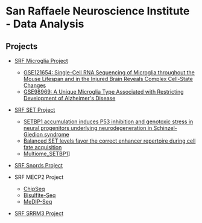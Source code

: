 # San Raffaele Neuroscience Institute - Data Analysis

## Projects

- [SRF Microglia Project](https://github.com/michal7kw/SRF_microglia)
  - [GSE121654: Single-Cell RNA Sequencing of Microglia throughout the Mouse Lifespan and in the Injured Brain Reveals Complex Cell-State Changes](https://github.com/michal7kw/SRF_microglia/tree/master/GSE121654)
  - [GSE98969: A Unique Microglia Type Associated with Restricting Development of Alzheimer's Disease](https://github.com/michal7kw/SRF_microglia/tree/master/GSE98969)

- [SRF SET Project](https://github.com/michal7kw/SRF_SET)
  - [SETBP1 accumulation induces P53 inhibition and genotoxic stress in neural progenitors underlying neurodegeneration in Schinzel-Giedion syndrome](https://github.com/michal7kw/SRF_SET/tree/master/GSE171266)
  - [Balanced SET levels favor the correct enhancer repertoire during cell fate acquisition](https://github.com/michal7kw/SRF_SET/tree/master/GSE212252)
  - [Multiome_SETBP1](https://github.com/michal7kw/SRF_SET/tree/master/Multiome_SETBP1)]

- [SRF Snords Project](https://github.com/michal7kw/SRF_Snords)

- SRF MECP2 Project
  - [ChipSeq](https://github.com/michal7kw/SRF_ChipSeq)
  - [Bisulfite-Seq](https://github.com/michal7kw/SRF_Bisulf)
  - [MeDIP-Seq](https://github.com/michal7kw/SRF_MeDIP)

- [SRF SRRM3 Project](https://github.com/michal7kw/SRF_SRRM3)
